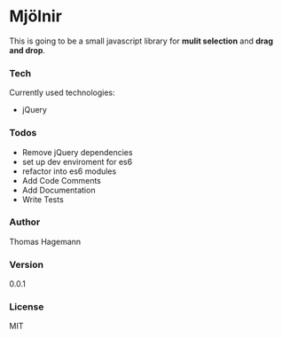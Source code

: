 # Mjölnir
This is going to be a small javascript library for **mulit selection** and **drag and drop**.

### Tech
Currently used technologies:
* jQuery

### Todos
 - Remove jQuery dependencies
 - set up dev enviroment for es6
 - refactor into es6 modules
 - Add Code Comments
 - Add Documentation
 - Write Tests

### Author
  Thomas Hagemann

### Version
 0.0.1

### License
MIT

